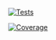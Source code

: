 [![Tests](https://github.com/greenfrontend/task-manager/actions/workflows/main.yml/badge.svg?branch=develop)](https://github.com/greenfrontend/task-manager/actions/workflows/main.yml)

[![Coverage](https://coveralls.io/repos/github/greenfrontend/task-manager/badge.svg?branch=develop)](https://coveralls.io/github/greenfrontend/task-manager?branch=develop)

